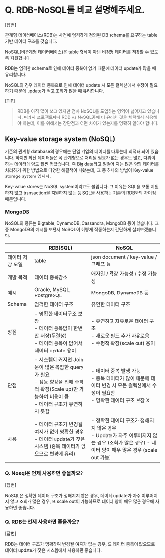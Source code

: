 # Q. RDB-NoSQL를 비교 설명해주세요.

[답변]

관계형 데이터베이스(RDB)는 사전에 엄격하게 정의된 DB schema를 요구하는 table 기반 데이터 구조를 갖습니다.

NoSQL(비관계형 데이터베이스)은 table 형식이 아닌 비정형 데이터를 저장할 수 있도록 지원합니다.

RDB는 엄격한 schema로 인해 데이터 중복이 없기 때문에 데이터 update가 많을 때 유리합니다.

NoSQL의 경우 데이터 중복으로 인해 데이터 update 시 모든 컬렉션에서 수정이 필요하기 때문에 update가 적고 조회가 많을 때 유리합니다.

[TIP]

> RDB를 아직 많이 쓰고 있지만 점차 NoSQL를 도입하는 영역이 넓어지고 있습니다. 따라서 프로젝트마다 RDB vs NoSQL중에 더 유리한 것을 채택해서 사용해야 하는데, 이를 위해서는 장단점과 어떤 차이가 있는지를 명확히 알아야 합니다.

## Key-value storage system (NoSQL)

기존의 관계형 database의 경우에는 단일 기업의 데이터를 다루는데 최적화 되어 있습니다. 하지만 최신 데이터들은 꼭 관계형으로 처리될 필요가 없는 경우도 많고, 다뤄야 하는 데이터의 양도 훨씬 커졌습니다. 즉 Big data라고 일컬어 지는 많은 양의 데이터를 처리하기 위한 방법으로 다양한 해결책이 나왔는데, 그 중 하나의 방법이 Key-value storage system 입니다.

Key-value stores는 NoSQL system이라고도 불립니다. 그 이유는 SQL을 보통 지원하지 않고 transaction을 지원하지 않는 등 SQL을 사용하는 기존의 RDB와의 차이점 때문입니다.

### MongoDB

NoSQL의 종류는 Bigtable, DynamoDB, Cassandra, MongoDB 등이 있습니다. 그 중 MongoDB의 예시를 보면서 NoSQL이 어떻게 작동하는지 간단하게 살펴보겠습니다.

|                  | RDB(SQL)                                                                                                                                                  | NoSQL                                                                                                                                                |
| ---------------- | --------------------------------------------------------------------------------------------------------------------------------------------------------- | ---------------------------------------------------------------------------------------------------------------------------------------------------- |
| 데이터 저장 모델 | table                                                                                                                                                     | json document / key-value / 그래프 등                                                                                                                |
| 개발 목적        | 데이터 중복감소                                                                                                                                           | 애자일 / 확장 가능성 / 수정 가능성                                                                                                                   |
| 예시             | Oracle, MySQL, PostgreSQL                                                                                                                                 | MongoDB, DynamoDB 등                                                                                                                                 |
| Schema           | 엄격한 데이터 구조                                                                                                                                        | 유연한 데이터 구조                                                                                                                                   |
| 장점             | - 명확한 데이터구조 보장<br> - 데이터 중복없이 한번만 저장(무결성) <br>- 데이터 중복이 없어서 데이터 update 용이                                          | - 유연하고 자유로운 데이터 구조 <br> - 새로운 필드 추가 자유로움 <br> - 수평적 확장(scale out) 용이                                                  |
| 단점             | - 시스템이 커지면 Join문이 많은 복잡한 query가 필요 <br> - 성능 향상을 위해 수직적 확장(Scale up)만 가능하여 비용이 큼 <br> - 데이터 구조가 유연하지 못함 | - 데이터 중복 발생 가능 <br> - 중복 데이터가 많이 때문에 데이터 변경 시 모든 컬렉션에서 수정이 필요함 <br> - 명확한 데이터 구조 보장 X               |
| 사용             | - 데이터 구조가 변경될 여지가 없이 명확한 경우 <br> - 데이터 update가 잦은 시스템 (중복 데이터가 없으므로 변경에 유리)                                    | - 정확한 데이터 구조가 정해지지 않은 경우 <br> - Update가 자주 이루어지지 않는 경우 (조회가 많은 경우) - 데이터 양이 매우 많은 경우 (scale out 가능) |

### Q. Nosql은 언제 사용하면 좋을까요?

[답변]

NoSQL은 정확한 데이터 구조가 정해지지 않은 경우, 데이터 update가 자주 이루어지지 않고 조회가 많은 경우, 또 scale out이 가능하므로 데이터 양이 매우 많은 경우에 사용하면 좋습니다.

### Q. RDB는 언제 사용하면 좋을까요?

[답변]

RDB는 데이터 구조가 명확하여 변경될 여지가 없는 경우, 또 데이터 중복이 없으므로 데이터 update가 잦은 시스템에서 사용하면 좋습니다.
